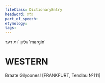 ```yaml
---
fileClass: DictionaryEntry
headword: גליון
part_of_speech: 
etymology: 
tags: 
---
```

גליון
־ות
דער
'margin'

WESTERN
========

Braate Gilyoones!
[FRANKFURT, Tendlau №111]